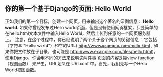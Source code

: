 ## 你的第一个基于Django的页面: Hello World

正如我们的第一个目标，创建一个网页，用来输出这个著名的示例信息：
                **Hello world.**
如果你曾经发布过Hello world页面，但是没有使用网页框架，只是简单的在hello.html文本文件中输入Hello World，然后上传到任意的一个网页服务器上。 注意，在这个过程中，你已经说明了两个关于这个网页的关键信息： 它包括（字符串 "Hello world"）和它的URL( http://www.example.com/hello.html , 如果你把文件放在子目录，也可能是 http://www.example.com/files/hello.html)。 
使用Django，你会用不同的方法来说明这两件事 页面的内容是靠view function（视图函数） 来产生，URL定义在 URLconf 中。首先，我们先写一个Hello World视图函数。
